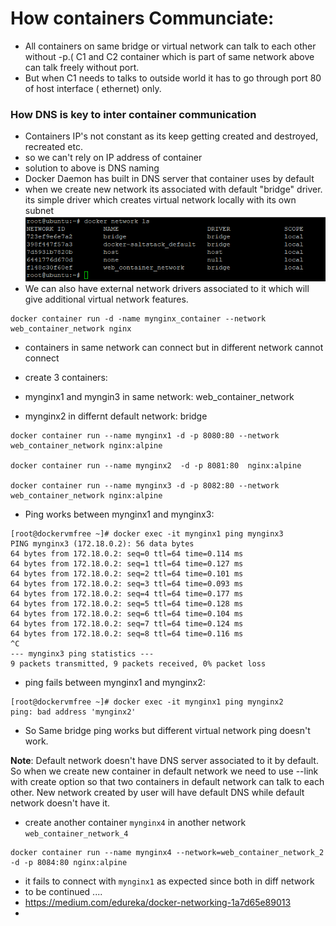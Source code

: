 
# How containers Communciate:

- All containers on same bridge or virtual network can talk to each other without -p.( C1 and C2 container which is part of same network above can talk freely without port. 
- But when C1 needs to talks to outside world it has to go through port 80 of host interface ( ethernet) only.


### How DNS is key to inter container communication

- Containers IP's not constant as its keep getting created and destroyed, recreated etc.
-  so we can't rely on IP address of container
- solution to above is DNS naming
- Docker Daemon has built in DNS server that container uses by default
- when we create new network its associated with default "bridge" driver. its simple driver which creates virtual network locally with its own subnet
  ![img_7.png](../images/1_1.11.0_4.png)
- We can also have external network drivers associated to it which will give additional virtual network features.

```text
docker container run -d -name mynginx_container --network  web_container_network nginx 
```
- containers in same network can connect but in different network cannot connect

- create 3 containers:
- mynginx1 and myngin3 in same network: web_container_network
- mynginx2 in differnt default network: bridge


```text
docker container run --name mynginx1 -d -p 8080:80 --network web_container_network nginx:alpine

docker container run --name mynginx2  -d -p 8081:80  nginx:alpine

docker container run --name mynginx3 -d -p 8082:80 --network web_container_network nginx:alpine
```
- Ping works between mynginx1 and mynginx3:
```text
[root@dockervmfree ~]# docker exec -it mynginx1 ping mynginx3
PING mynginx3 (172.18.0.2): 56 data bytes
64 bytes from 172.18.0.2: seq=0 ttl=64 time=0.114 ms
64 bytes from 172.18.0.2: seq=1 ttl=64 time=0.127 ms
64 bytes from 172.18.0.2: seq=2 ttl=64 time=0.101 ms
64 bytes from 172.18.0.2: seq=3 ttl=64 time=0.093 ms
64 bytes from 172.18.0.2: seq=4 ttl=64 time=0.177 ms
64 bytes from 172.18.0.2: seq=5 ttl=64 time=0.128 ms
64 bytes from 172.18.0.2: seq=6 ttl=64 time=0.104 ms
64 bytes from 172.18.0.2: seq=7 ttl=64 time=0.124 ms
64 bytes from 172.18.0.2: seq=8 ttl=64 time=0.116 ms
^C
--- mynginx3 ping statistics ---
9 packets transmitted, 9 packets received, 0% packet loss

```

- ping fails between mynginx1 and mynginx2:

```text
[root@dockervmfree ~]# docker exec -it mynginx1 ping mynginx2
ping: bad address 'mynginx2'

```
- So Same bridge ping works but different virtual network ping doesn't work.

**Note**: Default network doesn't have DNS server associated to it by default. So when we create new container in default network we need to use --link with create option so that two containers in default network can talk to each other.
New network created by user will have default DNS while default network doesn't have it.

- create another container `mynginx4` in another network `web_container_network_4`
```text
docker container run --name mynginx4 --network=web_container_network_2 -d -p 8084:80 nginx:alpine
```

- it fails to connect with `mynginx1` as expected since both in diff network
- to be continued ....
- https://medium.com/edureka/docker-networking-1a7d65e89013
- 
